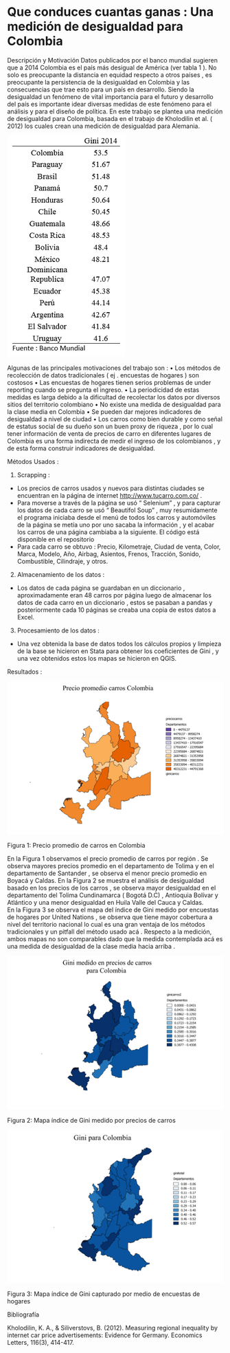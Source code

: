 
# Que conduces  cuantas ganas :  Una medición de desigualdad para Colombia 

Descripción y Motivación
Datos publicados por el banco mundial sugieren que a 2014 Colombia es el país más desigual de América (ver tabla 1 ).  No solo es preocupante la distancia en equidad respecto a otros países , es preocupante la persistencia de la desigualdad en Colombia  y las consecuencias que trae  esto para un país  en desarrollo.   Siendo la desigualdad un  fenómeno de vital importancia para el futuro y desarrollo del país es importante idear diversas medidas de este fenómeno para el análisis y para el diseño de política. En este trabajo se plantea una medición de desigualdad para Colombia, basada en el trabajo de Kholodilin et al. ( 2012) los cuales crean una medición de desigualdad para Alemania. 

![alt text](https://github.com/juanpbaquero/Trabajo-Final-/blob/master/tabla.jpg)

Algunas de las principales motivaciones del trabajo son : 
•	Los métodos de recolección de datos tradicionales ( ej .  encuestas de hogares )  son costosos 
•	Las encuestas de hogares tienen serios problemas de under reporting cuando se pregunta el ingreso. 
•	La periodicidad de estas medidas es  larga debido a la dificultad de recolectar los datos por diversos sitios del territorio colombiano 
•	No existe una medida de desigualdad para la clase media en Colombia 
•	Se pueden dar mejores indicadores de desigualdad a nivel de ciudad 
•	Los carros como bien durable y como señal de estatus social de su dueño son un buen proxy de riqueza , por lo cual tener información de venta de precios de carro en diferentes lugares de Colombia es una forma indirecta de medir el ingreso de los colombianos , y de esta forma construir indicadores de desigualdad. 

Métodos Usados : 
1.	Scrapping : 
-	Los precios de carros usados y nuevos para distintas ciudades se encuentran en la página de internet http://www.tucarro.com.co/ . 
-	Para moverse a través de la página se usó “ Selenium”  , y para  capturar los datos de cada carro se usó “ Beautifol Soup”  ,  muy resumidamente el  programa iniciaba desde el menú de todos los carros y automóviles de la página se metía uno por uno sacaba la información , y el acabar los carros de una página cambiaba a la siguiente.  El código está disponible en el repositorio 
-	Para cada carro se obtuvo : Precio, Kilometraje, Ciudad de venta, Color, Marca, Modelo, Año, Airbag,  Asientos, Frenos, Tracción, Sonido, Combustible, Cilindraje, y otros. 


2.	Almacenamiento de los datos :  

-	Los datos de cada página se guardaban en un diccionario , aproximadamente eran 48 carros por página  luego de almacenar los datos de cada carro en un diccionario , estos se pasaban a pandas y posteriormente  cada 10 páginas se creaba una copia de estos datos a Excel.  
3.	Procesamiento de los datos : 
-	Una vez obtenida la base de datos  todos los cálculos propios y limpieza de la base se hicieron en Stata  para obtener los coeficientes de Gini ,  y una vez obtenidos estos  los mapas se hicieron en QGIS. 





Resultados : 

![alt text](https://github.com/juanpbaquero/Trabajo-Final-/blob/master/precio%20carros.jpg)


 
Figura 1: Precio promedio de carros en Colombia 

En la Figura 1 observamos el precio promedio de carros por región .  Se observa mayores precios promedio en el departamento de Tolima y  en el departamento de Santander , se observa el menor precio promedio en  Boyacá y Caldas.  En la Figura 2 se muestra el análisis de desigualdad basado en los precios de los carros , se observa  mayor desigualdad en el departamento del Tolima Cundinamarca ( Bogotá D.C) ,  Antioquia Bolívar y Atlántico  y una menor desigualdad en Huila Valle del Cauca y Caldas.  
En la Figura 3 se observa el mapa del índice de Gini medido por encuestas de hogares por United Nations ,  se observa que tiene mayor cobertura a nivel del territorio nacional lo cual es una gran ventaja de los métodos tradicionales y un pitfall del método usado acá .  Respecto a la medición,  ambos mapas no son comparables dado que la medida contemplada acá es una medida de desigualdad de la clase media hacia arriba .  





![alt text](https://github.com/juanpbaquero/Trabajo-Final-/blob/master/mapaginnicarros.jpg)

 
Figura 2: Mapa índice de Gini  medido por precios de carros

 

![alt text](https://github.com/juanpbaquero/Trabajo-Final-/blob/master/mapaginnitotal.jpg)


Figura 3: Mapa índice de Gini capturado por medio de encuestas de hogares 



Bibliografía
 
Kholodilin, K. A., & Siliverstovs, B. (2012). Measuring regional inequality by internet car price advertisements: Evidence for Germany. Economics Letters, 116(3), 414-417.
